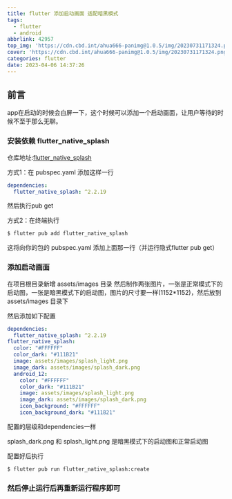 ```yaml
---
title: flutter 添加启动画面 适配暗黑模式
tags:
  - flutter
  - android
abbrlink: 42957
top_img: 'https://cdn.cbd.int/ahua666-panimg@1.0.5/img/20230731171324.png'
cover: 'https://cdn.cbd.int/ahua666-panimg@1.0.5/img/20230731171324.png'
categories: flutter
date: 2023-04-06 14:37:26
---
```


## 前言

app在启动的时候会白屏一下，这个时候可以添加一个启动画面，让用户等待的时候不至于那么无聊。

### 安装依赖 flutter_native_splash

仓库地址:[flutter_native_splash](https://pub.dev/packages/flutter_native_splash)

方式1：在 pubspec.yaml 添加这样一行

```yaml
dependencies:
  flutter_native_splash: ^2.2.19
```

然后执行pub get

方式2：在终端执行

```bash
$ flutter pub add flutter_native_splash
```
这将向你的包的 pubspec.yaml 添加上面那一行（并运行隐式flutter pub get）


### 添加启动画面

在项目根目录新增 assets/images 目录
然后制作两张图片，一张是正常模式下的启动图，一张是暗黑模式下的启动图，图片的尺寸要一样(1152*1152)，然后放到 assets/images 目录下

然后添加如下配置

```yaml
dependencies:
  flutter_native_splash: ^2.2.19
flutter_native_splash:
  color: "#FFFFFF"
  color_dark: "#111B21"
  image: assets/images/splash_light.png
  image_dark: assets/images/splash_dark.png
  android_12:
    color: "#FFFFFF"
    color_dark: "#111B21"
    image: assets/images/splash_light.png
    image_dark: assets/images/splash_dark.png
    icon_background: "#FFFFFF"
    icon_background_dark: "#111B21"
```

配置的层级和dependencies一样

splash_dark.png 和 splash_light.png 是暗黑模式下的启动图和正常启动图

配置好后执行

```bash
$ flutter pub run flutter_native_splash:create
```

### 然后停止运行后再重新运行程序即可
